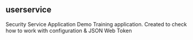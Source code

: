 ## userservice
Security Service Application Demo
Training application. Created to check how to work with configuration & JSON Web Token
